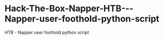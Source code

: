 # Hack-The-Box-Napper-HTB---Napper-user-foothold-python-script
HTB - Napper user foothold python script

